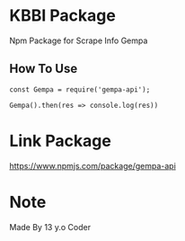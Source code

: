 # KBBI Package
Npm Package for Scrape Info Gempa

## How To Use

```
const Gempa = require('gempa-api');

Gempa().then(res => console.log(res))

```

# Link Package
https://www.npmjs.com/package/gempa-api

# Note
Made By 13 y.o Coder
